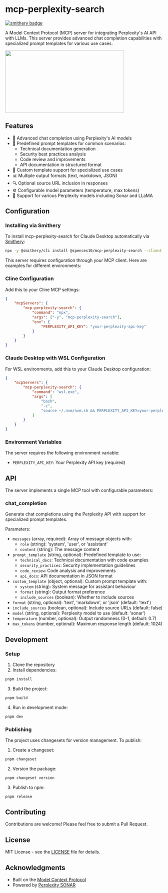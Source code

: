 # mcp-perplexity-search

[![smithery badge](https://smithery.ai/badge/@spences10/mcp-perplexity-search)](https://smithery.ai/server/@spences10/mcp-perplexity-search)

A Model Context Protocol (MCP) server for integrating Perplexity's AI
API with LLMs. This server provides advanced chat completion
capabilities with specialized prompt templates for various use cases.

<a href="https://glama.ai/mcp/servers/zlqdizpsr9">
  <img width="380" height="200" src="https://glama.ai/mcp/servers/zlqdizpsr9/badge" />
</a>

## Features

- 🤖 Advanced chat completion using Perplexity's AI models
- 📝 Predefined prompt templates for common scenarios:
  - Technical documentation generation
  - Security best practices analysis
  - Code review and improvements
  - API documentation in structured format
- 🎯 Custom template support for specialized use cases
- 📊 Multiple output formats (text, markdown, JSON)
- 🔍 Optional source URL inclusion in responses
- ⚙️ Configurable model parameters (temperature, max tokens)
- 🚀 Support for various Perplexity models including Sonar and LLaMA

## Configuration

### Installing via Smithery

To install mcp-perplexity-search for Claude Desktop automatically via [Smithery](https://smithery.ai/server/@spences10/mcp-perplexity-search):

```bash
npx -y @smithery/cli install @spences10/mcp-perplexity-search --client claude
```

This server requires configuration through your MCP client. Here are
examples for different environments:

### Cline Configuration

Add this to your Cline MCP settings:

```json
{
	"mcpServers": {
		"mcp-perplexity-search": {
			"command": "npx",
			"args": ["-y", "mcp-perplexity-search"],
			"env": {
				"PERPLEXITY_API_KEY": "your-perplexity-api-key"
			}
		}
	}
}
```

### Claude Desktop with WSL Configuration

For WSL environments, add this to your Claude Desktop configuration:

```json
{
	"mcpServers": {
		"mcp-perplexity-search": {
			"command": "wsl.exe",
			"args": [
				"bash",
				"-c",
				"source ~/.nvm/nvm.sh && PERPLEXITY_API_KEY=your-perplexity-api-key /home/username/.nvm/versions/node/v20.12.1/bin/npx mcp-perplexity-search"
			]
		}
	}
}
```

### Environment Variables

The server requires the following environment variable:

- `PERPLEXITY_API_KEY`: Your Perplexity API key (required)

## API

The server implements a single MCP tool with configurable parameters:

### chat_completion

Generate chat completions using the Perplexity API with support for
specialized prompt templates.

Parameters:

- `messages` (array, required): Array of message objects with:
  - `role` (string): 'system', 'user', or 'assistant'
  - `content` (string): The message content
- `prompt_template` (string, optional): Predefined template to use:
  - `technical_docs`: Technical documentation with code examples
  - `security_practices`: Security implementation guidelines
  - `code_review`: Code analysis and improvements
  - `api_docs`: API documentation in JSON format
- `custom_template` (object, optional): Custom prompt template with:
  - `system` (string): System message for assistant behaviour
  - `format` (string): Output format preference
  - `include_sources` (boolean): Whether to include sources
- `format` (string, optional): 'text', 'markdown', or 'json' (default:
  'text')
- `include_sources` (boolean, optional): Include source URLs (default:
  false)
- `model` (string, optional): Perplexity model to use (default:
  'sonar')
- `temperature` (number, optional): Output randomness (0-1, default:
  0.7)
- `max_tokens` (number, optional): Maximum response length
  (default: 1024)

## Development

### Setup

1. Clone the repository
2. Install dependencies:

```bash
pnpm install
```

3. Build the project:

```bash
pnpm build
```

4. Run in development mode:

```bash
pnpm dev
```

### Publishing

The project uses changesets for version management. To publish:

1. Create a changeset:

```bash
pnpm changeset
```

2. Version the package:

```bash
pnpm changeset version
```

3. Publish to npm:

```bash
pnpm release
```

## Contributing

Contributions are welcome! Please feel free to submit a Pull Request.

## License

MIT License - see the [LICENSE](LICENSE) file for details.

## Acknowledgments

- Built on the
  [Model Context Protocol](https://github.com/modelcontextprotocol)
- Powered by
  [Perplexity SONAR](https://docs.perplexity.ai/api-reference/chat-completions)
